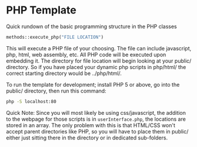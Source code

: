 # PHP Template

Quick rundown of the basic programming structure in the PHP classes

```php
methods::execute_php("FILE LOCATION")
```
This will execute a PHP file of your choosing. The file can include javascript, php, html, web assembly, etc. All PHP code will be executed upon embedding it. The directory for file location will begin looking at your public/ directory. So if you have placed your dynamic php scripts in php/html/ the correct starting directory would be ../php/html/.

To run the template for development; install PHP 5 or above, go into the public/ directory, then run this command:
```bash
php -S localhost:80
```

Quick Note: Since you will most likely be using css/javascript, the addition to the webpage for those scripts is in ``` userInterface.php ```, the locations are stored in an array. The only problem with this is that HTML/CSS won't accept parent directories like PHP, so you will have to place them in public/ either just sitting there in the directory or in dedicated sub-folders.
